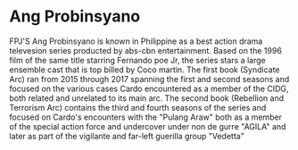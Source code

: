 # Ang Probinsyano
FPJ'S Ang Probinsyano is known in Philippine as a best action drama televesion series producted by abs-cbn entertainment. Based on the 1996 film of the same title starring Fernando poe Jr, the series stars a large ensemble cast that is top billed by Coco martin.
The first book (Syndicate Arc) ran from 2015 through 2017 spanning the first and second seasons and focused on the various cases Cardo encountered as a member of the CIDG, both related and unrelated to its main arc.
The second book (Rebellion and Terrorism Arc) contains the third and fourth seasons of the series and focused on Cardo's encounters with the "Pulang Araw" both as a member of the special action force and undercover under non de gurre "AGILA"
and later as part of the vigilante and far-left guerilla group "Vedetta" 
